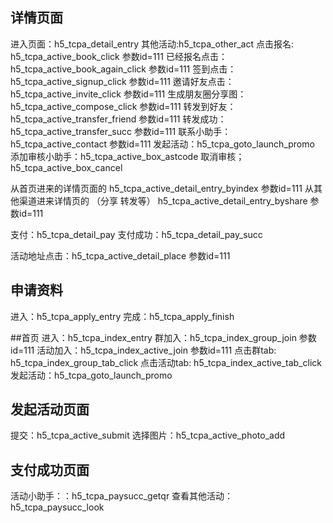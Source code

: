 ## 详情页面
进入页面：h5_tcpa_detail_entry
其他活动:h5_tcpa_other_act
点击报名: h5_tcpa_active_book_click   参数id=111
已经报名点击：h5_tcpa_active_book_again_click  参数id=111
签到点击：h5_tcpa_active_signup_click  参数id=111
邀请好友点击：h5_tcpa_active_invite_click 参数id=111
生成朋友圈分享图：h5_tcpa_active_compose_click 参数id=111
转发到好友：h5_tcpa_active_transfer_friend 参数id=111
转发成功：h5_tcpa_active_transfer_succ 参数id=111
联系小助手：h5_tcpa_active_contact 参数id=111
发起活动：h5_tcpa_goto_launch_promo
添加审核小助手：h5_tcpa_active_box_astcode
取消审核；h5_tcpa_active_box_cancel

从首页进来的详情页面的 h5_tcpa_active_detail_entry_byindex 参数id=111
从其他渠道进来详情页的 （分享 转发等）  h5_tcpa_active_detail_entry_byshare 参数id=111

支付：h5_tcpa_detail_pay
支付成功：h5_tcpa_detail_pay_succ

活动地址点击：h5_tcpa_active_detail_place  参数id=111

## 申请资料
进入：h5_tcpa_apply_entry
完成：h5_tcpa_apply_finish

##首页
进入：h5_tcpa_index_entry
群加入：h5_tcpa_index_group_join 参数id=111
活动加入：h5_tcpa_index_active_join 参数id=111
点击群tab: h5_tcpa_index_group_tab_click
点击活动tab: h5_tcpa_index_active_tab_click 
发起活动：h5_tcpa_goto_launch_promo

## 发起活动页面
提交：h5_tcpa_active_submit
选择图片：h5_tcpa_active_photo_add

## 支付成功页面
活动小助手：：h5_tcpa_paysucc_getqr
查看其他活动：h5_tcpa_paysucc_look